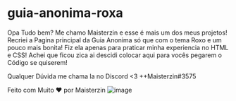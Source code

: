 # guia-anonima-roxa
Opa Tudo bem? Me chamo Maisterzin e esse é mais um dos meus projetos! Recriei a Pagina principal da Guia Anonima só que com o tema Roxo e um pouco mais bonita!
Fiz ela apenas para praticar minha experiencia no HTML e CSS! Achei que ficou zica ai descidi colocar aqui para vocês pegarem o Código se quiserem!

Qualquer Dúvida me chama la no Discord <3 ++Maisterzin#3575

Feito com Muito ❤️ por Maisterzin
![image](https://user-images.githubusercontent.com/88456936/213947207-43e984ff-75a9-4217-8367-d90d5bcd3f22.png)
